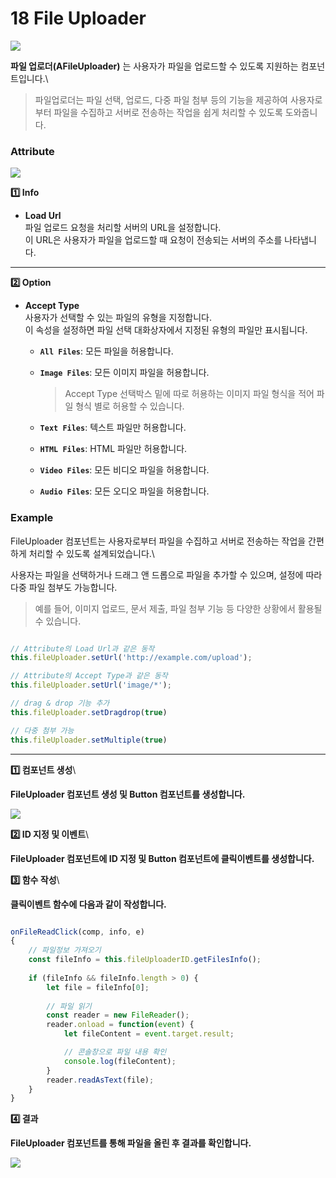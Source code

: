 # 18 File Uploader

![](https://wikidocs.net/images/page/274105/fu.png)

**파일 업로더(AFileUploader)** 는 사용자가 파일을 업로드할 수 있도록 지원하는 컴포넌트입니다.\


> 파일업로더는 파일 선택, 업로드, 다중 파일 첨부 등의 기능을 제공하여 사용자로부터 파일을 수집하고 서버로 전송하는 작업을 쉽게 처리할 수 있도록 도와줍니다.

### Attribute

![](https://wikidocs.net/images/page/274105/fu_Attribute_re.png)

**1️⃣ Info**

* **Load Url**\
  파일 업로드 요청을 처리할 서버의 URL을 설정합니다.\
  이 URL은 사용자가 파일을 업로드할 때 요청이 전송되는 서버의 주소를 나타냅니다.

***

**2️⃣ Option**

* **Accept Type**\
  사용자가 선택할 수 있는 파일의 유형을 지정합니다.\
  이 속성을 설정하면 파일 선택 대화상자에서 지정된 유형의 파일만 표시됩니다.
  * **`All Files`**: 모든 파일을 허용합니다.
  *   **`Image Files`**: 모든 이미지 파일을 허용합니다.

      > Accept Type 선택박스 밑에 따로 허용하는 이미지 파일 형식을 적어 파일 형식 별로 허용할 수 있습니다.
  * **`Text Files`**: 텍스트 파일만 허용합니다.
  * **`HTML Files`**: HTML 파일만 허용합니다.
  * **`Video Files`**: 모든 비디오 파일을 허용합니다.
  * **`Audio Files`**: 모든 오디오 파일을 허용합니다.

### Example

FileUploader 컴포넌트는 사용자로부터 파일을 수집하고 서버로 전송하는 작업을 간편하게 처리할 수 있도록 설계되었습니다.\


사용자는 파일을 선택하거나 드래그 앤 드롭으로 파일을 추가할 수 있으며, 설정에 따라 다중 파일 첨부도 가능합니다.

> 예를 들어, 이미지 업로드, 문서 제출, 파일 첨부 기능 등 다양한 상황에서 활용될 수 있습니다.

```javascript

// Attribute의 Load Url과 같은 동작
this.fileUploader.setUrl('http://example.com/upload');

// Attribute의 Accept Type과 같은 동작
this.fileUploader.setUrl('image/*');

// drag & drop 기능 추가
this.fileUploader.setDragdrop(true)

// 다중 첨부 가능
this.fileUploader.setMultiple(true)

```

***

**1️⃣ 컴포넌트 생성**\


**FileUploader 컴포넌트 생성 및 Button 컴포넌트를 생성합니다.**

![](https://wikidocs.net/images/page/274105/fu_ex.png)

**2️⃣ ID 지정 및 이벤트**\


**FileUploader 컴포넌트에 ID 지정 및 Button 컴포넌트에 클릭이벤트를 생성합니다.**

**3️⃣ 함수 작성**\


**클릭이벤트 함수에 다음과 같이 작성합니다.**

```javascript

onFileReadClick(comp, info, e)
{
	// 파일정보 가져오기
	const fileInfo = this.fileUploaderID.getFilesInfo();
	
	if (fileInfo && fileInfo.length > 0) {
		let file = fileInfo[0];
	
		// 파일 읽기
		const reader = new FileReader();
		reader.onload = function(event) {
			let fileContent = event.target.result;

			// 콘솔창으로 파일 내용 확인
			console.log(fileContent);
		}
		reader.readAsText(file);
	}
}

```

**4️⃣ 결과**

**FileUploader 컴포넌트를 통해 파일을 올린 후 결과를 확인합니다.**

![](https://wikidocs.net/images/page/274105/fu_ex_result.png)
